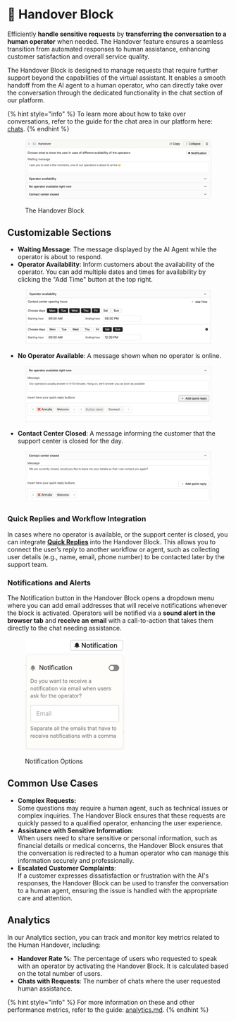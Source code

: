 # 🤝 Handover Block

Efficiently **handle sensitive requests** by **transferring the conversation to a human operator** when needed. The Handover feature ensures a seamless transition from automated responses to human assistance, enhancing customer satisfaction and overall service quality.

The Handover Block is designed to manage requests that require further support beyond the capabilities of the virtual assistant. It enables a smooth handoff from the AI agent to a human operator, who can directly take over the conversation through the dedicated functionality in the chat section of our platform.&#x20;

{% hint style="info" %}
To learn more about how to take over conversations, refer to the guide for the chat area in our platform here: [chats](../../workspace-sections/chats/ "mention").
{% endhint %}

<figure><img src="../../../.gitbook/assets/Screenshot 2025-03-25 alle 18.29.50.png" alt=""><figcaption><p>The Handover Block</p></figcaption></figure>

## Customizable Sections

* **Waiting Message**: The message displayed by the AI Agent while the operator is about to respond.
* **Operator Availability**: Inform customers about the availability of the operator. You can add multiple dates and times for availability by clicking the "Add Time" button at the top right.

<figure><img src="../../../.gitbook/assets/Screenshot 2025-03-25 alle 19.43.28.png" alt=""><figcaption></figcaption></figure>

* **No Operator Available**: A message shown when no operator is online.

<figure><img src="../../../.gitbook/assets/Screenshot 2025-03-25 alle 19.44.18.png" alt=""><figcaption></figcaption></figure>

* **Contact Center Closed**: A message informing the customer that the support center is closed for the day.

<figure><img src="../../../.gitbook/assets/Screenshot 2025-03-25 alle 19.39.41.png" alt=""><figcaption></figcaption></figure>

### Quick Replies and Workflow Integration

In cases where no operator is available, or the support center is closed, you can integrate [**Quick Replies**](quick-reply-block.md) into the Handover Block. This allows you to connect the user’s reply to another workflow or agent, such as collecting user details (e.g., name, email, phone number) to be contacted later by the support team.

### Notifications and Alerts

The Notification button in the Handover Block opens a dropdown menu where you can add email addresses that will receive notifications whenever the block is activated. Operators will be notified via a **sound alert in the browser tab** and **receive an email** with a call-to-action that takes them directly to the chat needing assistance.

<figure><img src="../../../.gitbook/assets/Screenshot 2025-03-25 alle 19.38.34.png" alt="" width="226"><figcaption><p>Notification Options</p></figcaption></figure>

## Common Use Cases

* **Complex Requests:**\
  Some questions may require a human agent, such as technical issues or complex inquiries. The Handover Block ensures that these requests are quickly passed to a qualified operator, enhancing the user experience.
* **Assistance with Sensitive Information**:\
  When users need to share sensitive or personal information, such as financial details or medical concerns, the Handover Block ensures that the conversation is redirected to a human operator who can manage this information securely and professionally.
* **Escalated Customer Complaints**:\
  If a customer expresses dissatisfaction or frustration with the AI's responses, the Handover Block can be used to transfer the conversation to a human agent, ensuring the issue is handled with the appropriate care and attention.

## Analytics

In our Analytics section, you can track and monitor key metrics related to the Human Handover, including:

* **Handover Rate %**: The percentage of users who requested to speak with an operator by activating the Handover Block. It is calculated based on the total number of users.
* **Chats with Requests**: The number of chats where the user requested human assistance.

{% hint style="info" %}
For more information on these and other performance metrics, refer to the guide: [analytics.md](../../workspace-sections/analytics.md "mention").
{% endhint %}
